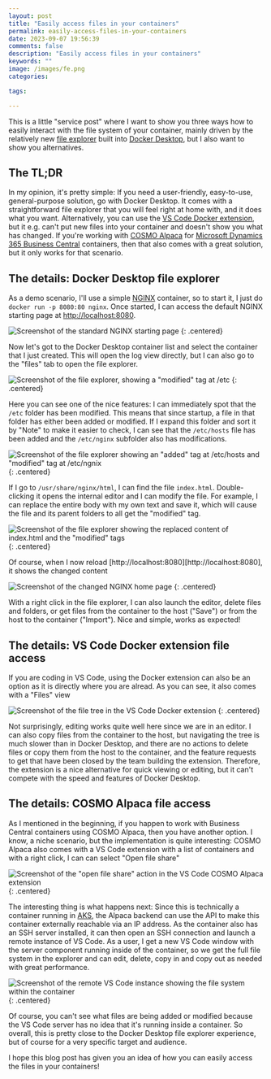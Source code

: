 ```yaml
---
layout: post
title: "Easily access files in your containers"
permalink: easily-access-files-in-your-containers
date: 2023-09-07 19:56:39
comments: false
description: "Easily access files in your containers"
keywords: ""
image: /images/fe.png
categories:

tags:

---
```


This is a little "service post" where I want to show you three ways how to easily interact with the file system of your container, mainly driven by the relatively new [file explorer][fe] built into [Docker Desktop][dd], but I also want to show you alternatives.

## The TL;DR
In my opinion, it's pretty simple: If you need a user-friendly, easy-to-use, general-purpose solution, go with Docker Desktop. It comes with a straightforward file explorer that you will feel right at home with, and it does what you want. Alternatively, you can use the [VS Code Docker extension][vsc], but it e.g. can't put new files into your container and doesn't show you what has changed. If you're working with [COSMO Alpaca][ca] for [Microsoft Dynamics 365 Business Central][bc] containers, then that also comes with a great solution, but it only works for that scenario.

## The details: Docker Desktop file explorer
As a demo scenario, I'll use a simple [NGINX][n] container, so to start it, I just do `docker run -p 8080:80 nginx`. Once started, I can access the default NGINX starting page at [http://localhost:8080](http://localhost:8080).

![Screenshot of the standard NGINX starting page](/images/fe1.png)
{: .centered}

Now let's got to the Docker Desktop container list and select the container that I just created. This will open the log view directly, but I can also go to the "files" tab to open the file explorer.

![Screenshot of the file explorer, showing a "modified" tag at /etc](/images/fe2.png)
{: .centered}

Here you can see one of the nice features: I can immediately spot that the `/etc` folder has been modified. This means that since startup, a file in that folder has either been added or modified. If I expand this folder and sort it by "Note" to make it easier to check, I can see that the `/etc/hosts` file has been added and the `/etc/nginx` subfolder also has modifications.

![Screenshot of the file explorer showing an "added" tag at /etc/hosts and "modified" tag at /etc/ngnix](/images/fe3.png)
{: .centered}

If I go to `/usr/share/nginx/html`, I can find the file `index.html`. Double-clicking it opens the internal editor and I can modify the file. For example, I can replace the entire body with my own text and save it, which will cause the file and its parent folders to all get the "modified" tag.

![Screenshot of the file explorer showing the replaced content of index.html and the "modified" tags](/images/fe4.png)
{: .centered}

Of course, when I now reload [http://localhost:8080][http://localhost:8080], it shows the changed content

![Screenshot of the changed NGINX home page](/images/fe5.png)
{: .centered}

With a right click in the file explorer, I can also launch the editor, delete files and folders, or get files from the container to the host ("Save") or from the host to the container ("Import"). Nice and simple, works as expected!

## The details: VS Code Docker extension file access

If you are coding in VS Code, using the Docker extension can also be an option as it is directly where you are alread. As you can see, it also comes with a "Files" view

![Screenshot of the file tree in the VS Code Docker extension](/images/fe6.png)
{: .centered}

Not surprisingly, editing works quite well here since we are in an editor. I can also copy files from the container to the host, but navigating the tree is much slower than in Docker Desktop, and there are no actions to delete files or copy them from the host to the container, and the feature requests to get that have been closed by the team building the extension. Therefore, the extension is a nice alternative for quick viewing or editing, but it can't compete with the speed and features of Docker Desktop.

## The details: COSMO Alpaca file access

As I mentioned in the beginning, if you happen to work with Business Central containers using COSMO Alpaca, then you have another option. I know, a niche scenario, but the implementation is quite interesting: COSMO Alpaca also comes with a VS Code extension with a list of containers and with a right click, I can can select "Open file share"

![Screenshot of the "open file share" action in the VS Code COSMO Alpaca extension](/images/fe7.png)
{: .centered}

The interesting thing is what happens next: Since this is technically a container running in [AKS][aks], the Alpaca backend can use the API to make this container externally reachable via an IP address. As the container also has an SSH server installed, it can then open an SSH connection and launch a remote instance of VS Code. As a user, I get a new VS Code window with the server component running inside of the container, so we get the full file system in the explorer and can edit, delete, copy in and copy out as needed with great performance.

![Screenshot of the remote VS Code instance showing the file system within the container](/images/fe8.png)
{: .centered}

Of course, you can't see what files are being added or modified because the VS Code server has no idea that it's running inside a container. So overall, this is pretty close to the Docker Desktop file explorer experience, but of course for a very specific target and audience.

I hope this blog post has given you an idea of how you can easily access the files in your containers!

[fe]: https://docs.docker.com/desktop/use-desktop/container/#files
[dd]: https://www.docker.com/products/docker-desktop/
[vsc]: https://code.visualstudio.com/docs/containers/overview
[ca]: https://www.cosmoconsult.com/cosmo-alpaca/
[bc]: https://dynamics.microsoft.com/en-us/business-central/overview/
[n]: https://www.nginx.com/
[aks]: https://learn.microsoft.com/en-us/azure/aks/intro-kubernetes
